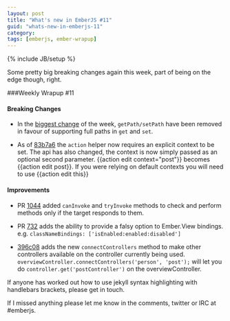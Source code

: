 ```yaml
---
layout: post
title: "What's new in EmberJS #11"
guid: "whats-new-in-emberjs-11"
category:
tags: [emberjs, ember-wrapup]
---
```

{% include JB/setup %}

Some pretty big breaking changes again this week, part of being on the edge though, right.

###Weekly Wrapup #11

#### Breaking Changes

* In the [biggest change](https://github.com/emberjs/ember.js/pull/1176) of the week, `getPath/setPath` have been removed in favour of supporting full paths in `get` and `set`.

* As of [83b7a6](https://github.com/emberjs/ember.js/commit/83b7a61a892e55423cf1e66f606b13435bcab8f0) the `action` helper now requires an explicit context to be set. The api has also changed, the context is now simply passed as an optional second parameter. \{\{action edit context="post"\}\} becomes \{\{action edit post\}\}. If you were relying on default contexts you will need to use \{\{action edit this\}\}

#### Improvements

* PR [1044](https://github.com/emberjs/ember.js/pull/1044/) added `canInvoke` and `tryInvoke` methods to check and perform methods only if the target responds to them.

* PR [732](https://github.com/emberjs/ember.js/pull/732) adds the ability to provide a falsy option to Ember.View bindings.   e.g. `classNameBindings: ['isEnabled:enabled:disabled']`

* [396c08](https://github.com/emberjs/ember.js/commit/396c08b1322f4b642a65005cc89cdd7bb8acce06) adds the new `connectControllers` method to make other controllers available on the controller currently being used. `overviewController.connectControllers('person', 'post');` will let you do `controller.get('postController')` on the overviewController.

If anyone has worked out how to use jekyll syntax highlighting with handlebars brackets, please get in touch.

If I missed anything please let me know in the comments, twitter or IRC at #emberjs.